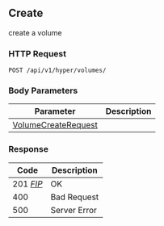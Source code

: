 Create
------------------------------
create a volume

### HTTP Request

`POST /api/v1/hyper/volumes/`

### Body Parameters

| Parameter | Description |
| --- | --- |
| [VolumeCreateRequest](index.md#volumecreaterequest) | |

### Response

| Code | Description |
| --- | --- |
| 201 _[FIP](index.md#VolumeResponse)_ | OK |
| 400 | Bad Request |
| 500 | Server Error |
